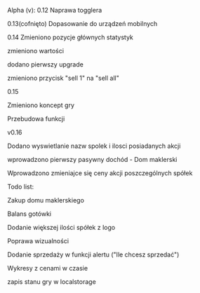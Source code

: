 Alpha (v):
0.12
Naprawa togglera

0.13(cofnięto)
Dopasowanie do urządzeń mobilnych

0.14
Zmieniono pozycje głównych statystyk

zmieniono wartości

dodano pierwszy upgrade

zmieniono przycisk "sell 1" na "sell all"


0.15

Zmieniono koncept gry

Przebudowa funkcji 

v0.16

Dodano wyswietlanie nazw spolek i ilosci posiadanych akcji

wprowadzono pierwszy pasywny dochód - Dom maklerski

Wprowadzono zmieniajce się ceny akcji poszczególnych spółek


Todo list:

Zakup domu maklerskiego

Balans gotówki 

Dodanie większej ilości spółek z logo

Poprawa wizualności

Dodanie sprzedaży w funkcji alertu ("Ile chcesz sprzedać")

Wykresy z cenami w czasie

zapis stanu gry w localstorage

<!--
**Kkmil/Kkmil** is a ✨ _special_ ✨ repository because its `README.md` (this file) appears on your GitHub profile.

Here are some ideas to get you started:

- 🔭 I’m currently working on ...
- 🌱 I’m currently learning ...
- 👯 I’m looking to collaborate on ...
- 🤔 I’m looking for help with ...
- 💬 Ask me about ...
- 📫 How to reach me: ...
- 😄 Pronouns: ...
- ⚡ Fun fact: ...
-->
